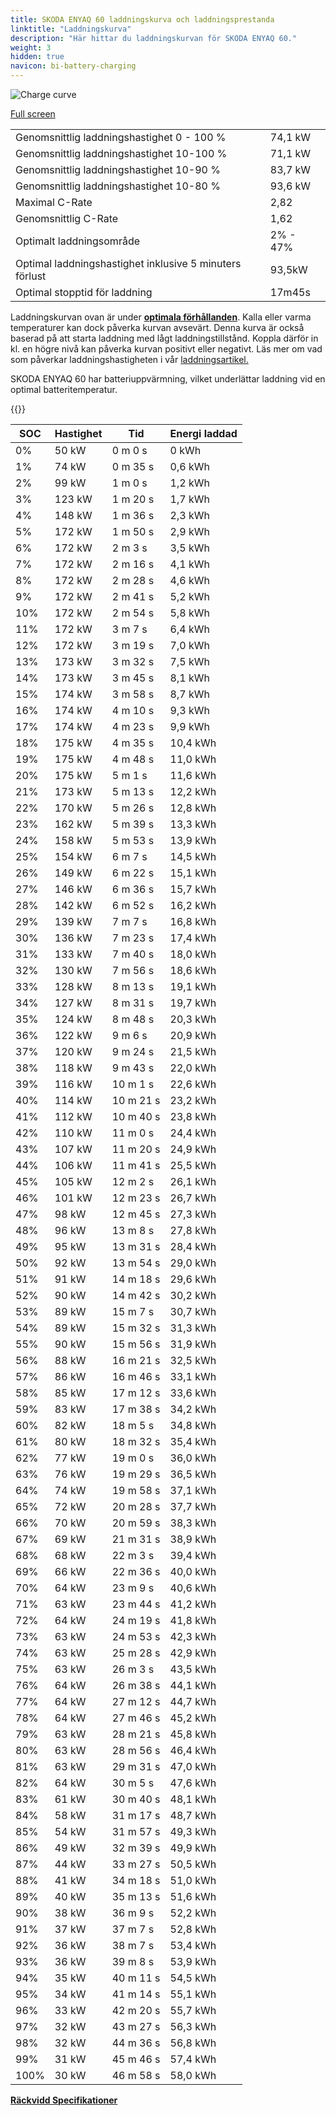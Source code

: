 ```yaml
---
title: SKODA ENYAQ 60 laddningskurva och laddningsprestanda
linktitle: "Laddningskurva"
description: "Här hittar du laddningskurvan för SKODA ENYAQ 60."
weight: 3
hidden: true
navicon: bi-battery-charging
---
```

<!-- markdownlint-disable MD033 -->
<img src="/images/models/skoda/enyaq_iv/enyaq_60/chargingcurve.svg" alt="Charge curve" class="img-fluid">

[Full screen](/images/models/skoda/enyaq_iv/enyaq_60/chargingcurve.svg)


<table class="table table-striped border">
<tbody>
<tr>
<td>Genomsnittlig laddningshastighet 0 - 100 %</td><td>74,1 kW</td>
</tr>
<tr>
<td>Genomsnittlig laddningshastighet 10-100 %</td><td>71,1 kW</td>
</tr>
<tr>
<td>Genomsnittlig laddningshastighet 10-90 %</td><td>83,7 kW</td>
</tr>
<tr>
<td>Genomsnittlig laddningshastighet 10-80 %</td><td>93,6 kW</td>
</tr>
<tr>
<td>Maximal C-Rate</td><td>2,82</td>
</tr>
<tr>
<td>Genomsnittlig C-Rate</td><td>1,62</td>
</tr>
<tr>
<td>Optimalt laddningsområde</td><td>2% - 47%</td>
</tr>
<tr>
<td>Optimal laddningshastighet inklusive 5 minuters förlust</td><td>93,5kW</td>
</tr>
<tr>
<td>Optimal stopptid för laddning</td><td>17m45s</td>
</tr>
</tbody>
</table>


Laddningskurvan ovan är under **[optimala förhållanden](../../../../../technology/battery/charging/#temperatur)**. Kalla eller varma temperaturer kan dock påverka kurvan avsevärt. Denna kurva är också baserad på att starta laddning med lågt laddningstillstånd. Koppla därför in kl. en högre nivå kan påverka kurvan positivt eller negativt. Läs mer om vad som påverkar laddningshastigheten i vår [laddningsartikel.](../../../../../technology/battery/charging/)


SKODA ENYAQ 60 har batteriuppvärmning, vilket underlättar laddning vid en optimal batteritemperatur.


{{<evkxdisplayaddarticle />}}
<table class="table table-striped border">
<thead>
<tr><th>SOC</th><th>Hastighet</th><th>Tid</th><th>Energi laddad</th></tr>
</thead>
<tbody>
<tr>
<td>0%</td><td>50 kW</td><td> 0 m 0 s </td><td>0 kWh </td>
</tr>
<tr>
<td>1%</td><td>74 kW</td><td> 0 m 35 s </td><td>0,6 kWh </td>
</tr>
<tr>
<td>2%</td><td>99 kW</td><td> 1 m 0 s </td><td>1,2 kWh </td>
</tr>
<tr>
<td>3%</td><td>123 kW</td><td> 1 m 20 s </td><td>1,7 kWh </td>
</tr>
<tr>
<td>4%</td><td>148 kW</td><td> 1 m 36 s </td><td>2,3 kWh </td>
</tr>
<tr>
<td>5%</td><td>172 kW</td><td> 1 m 50 s </td><td>2,9 kWh </td>
</tr>
<tr>
<td>6%</td><td>172 kW</td><td> 2 m 3 s </td><td>3,5 kWh </td>
</tr>
<tr>
<td>7%</td><td>172 kW</td><td> 2 m 16 s </td><td>4,1 kWh </td>
</tr>
<tr>
<td>8%</td><td>172 kW</td><td> 2 m 28 s </td><td>4,6 kWh </td>
</tr>
<tr>
<td>9%</td><td>172 kW</td><td> 2 m 41 s </td><td>5,2 kWh </td>
</tr>
<tr>
<td>10%</td><td>172 kW</td><td> 2 m 54 s </td><td>5,8 kWh </td>
</tr>
<tr>
<td>11%</td><td>172 kW</td><td> 3 m 7 s </td><td>6,4 kWh </td>
</tr>
<tr>
<td>12%</td><td>172 kW</td><td> 3 m 19 s </td><td>7,0 kWh </td>
</tr>
<tr>
<td>13%</td><td>173 kW</td><td> 3 m 32 s </td><td>7,5 kWh </td>
</tr>
<tr>
<td>14%</td><td>173 kW</td><td> 3 m 45 s </td><td>8,1 kWh </td>
</tr>
<tr>
<td>15%</td><td>174 kW</td><td> 3 m 58 s </td><td>8,7 kWh </td>
</tr>
<tr>
<td>16%</td><td>174 kW</td><td> 4 m 10 s </td><td>9,3 kWh </td>
</tr>
<tr>
<td>17%</td><td>174 kW</td><td> 4 m 23 s </td><td>9,9 kWh </td>
</tr>
<tr>
<td>18%</td><td>175 kW</td><td> 4 m 35 s </td><td>10,4 kWh </td>
</tr>
<tr>
<td>19%</td><td>175 kW</td><td> 4 m 48 s </td><td>11,0 kWh </td>
</tr>
<tr>
<td>20%</td><td>175 kW</td><td> 5 m 1 s </td><td>11,6 kWh </td>
</tr>
<tr>
<td>21%</td><td>173 kW</td><td> 5 m 13 s </td><td>12,2 kWh </td>
</tr>
<tr>
<td>22%</td><td>170 kW</td><td> 5 m 26 s </td><td>12,8 kWh </td>
</tr>
<tr>
<td>23%</td><td>162 kW</td><td> 5 m 39 s </td><td>13,3 kWh </td>
</tr>
<tr>
<td>24%</td><td>158 kW</td><td> 5 m 53 s </td><td>13,9 kWh </td>
</tr>
<tr>
<td>25%</td><td>154 kW</td><td> 6 m 7 s </td><td>14,5 kWh </td>
</tr>
<tr>
<td>26%</td><td>149 kW</td><td> 6 m 22 s </td><td>15,1 kWh </td>
</tr>
<tr>
<td>27%</td><td>146 kW</td><td> 6 m 36 s </td><td>15,7 kWh </td>
</tr>
<tr>
<td>28%</td><td>142 kW</td><td> 6 m 52 s </td><td>16,2 kWh </td>
</tr>
<tr>
<td>29%</td><td>139 kW</td><td> 7 m 7 s </td><td>16,8 kWh </td>
</tr>
<tr>
<td>30%</td><td>136 kW</td><td> 7 m 23 s </td><td>17,4 kWh </td>
</tr>
<tr>
<td>31%</td><td>133 kW</td><td> 7 m 40 s </td><td>18,0 kWh </td>
</tr>
<tr>
<td>32%</td><td>130 kW</td><td> 7 m 56 s </td><td>18,6 kWh </td>
</tr>
<tr>
<td>33%</td><td>128 kW</td><td> 8 m 13 s </td><td>19,1 kWh </td>
</tr>
<tr>
<td>34%</td><td>127 kW</td><td> 8 m 31 s </td><td>19,7 kWh </td>
</tr>
<tr>
<td>35%</td><td>124 kW</td><td> 8 m 48 s </td><td>20,3 kWh </td>
</tr>
<tr>
<td>36%</td><td>122 kW</td><td> 9 m 6 s </td><td>20,9 kWh </td>
</tr>
<tr>
<td>37%</td><td>120 kW</td><td> 9 m 24 s </td><td>21,5 kWh </td>
</tr>
<tr>
<td>38%</td><td>118 kW</td><td> 9 m 43 s </td><td>22,0 kWh </td>
</tr>
<tr>
<td>39%</td><td>116 kW</td><td> 10 m 1 s </td><td>22,6 kWh </td>
</tr>
<tr>
<td>40%</td><td>114 kW</td><td> 10 m 21 s </td><td>23,2 kWh </td>
</tr>
<tr>
<td>41%</td><td>112 kW</td><td> 10 m 40 s </td><td>23,8 kWh </td>
</tr>
<tr>
<td>42%</td><td>110 kW</td><td> 11 m 0 s </td><td>24,4 kWh </td>
</tr>
<tr>
<td>43%</td><td>107 kW</td><td> 11 m 20 s </td><td>24,9 kWh </td>
</tr>
<tr>
<td>44%</td><td>106 kW</td><td> 11 m 41 s </td><td>25,5 kWh </td>
</tr>
<tr>
<td>45%</td><td>105 kW</td><td> 12 m 2 s </td><td>26,1 kWh </td>
</tr>
<tr>
<td>46%</td><td>101 kW</td><td> 12 m 23 s </td><td>26,7 kWh </td>
</tr>
<tr>
<td>47%</td><td>98 kW</td><td> 12 m 45 s </td><td>27,3 kWh </td>
</tr>
<tr>
<td>48%</td><td>96 kW</td><td> 13 m 8 s </td><td>27,8 kWh </td>
</tr>
<tr>
<td>49%</td><td>95 kW</td><td> 13 m 31 s </td><td>28,4 kWh </td>
</tr>
<tr>
<td>50%</td><td>92 kW</td><td> 13 m 54 s </td><td>29,0 kWh </td>
</tr>
<tr>
<td>51%</td><td>91 kW</td><td> 14 m 18 s </td><td>29,6 kWh </td>
</tr>
<tr>
<td>52%</td><td>90 kW</td><td> 14 m 42 s </td><td>30,2 kWh </td>
</tr>
<tr>
<td>53%</td><td>89 kW</td><td> 15 m 7 s </td><td>30,7 kWh </td>
</tr>
<tr>
<td>54%</td><td>89 kW</td><td> 15 m 32 s </td><td>31,3 kWh </td>
</tr>
<tr>
<td>55%</td><td>90 kW</td><td> 15 m 56 s </td><td>31,9 kWh </td>
</tr>
<tr>
<td>56%</td><td>88 kW</td><td> 16 m 21 s </td><td>32,5 kWh </td>
</tr>
<tr>
<td>57%</td><td>86 kW</td><td> 16 m 46 s </td><td>33,1 kWh </td>
</tr>
<tr>
<td>58%</td><td>85 kW</td><td> 17 m 12 s </td><td>33,6 kWh </td>
</tr>
<tr>
<td>59%</td><td>83 kW</td><td> 17 m 38 s </td><td>34,2 kWh </td>
</tr>
<tr>
<td>60%</td><td>82 kW</td><td> 18 m 5 s </td><td>34,8 kWh </td>
</tr>
<tr>
<td>61%</td><td>80 kW</td><td> 18 m 32 s </td><td>35,4 kWh </td>
</tr>
<tr>
<td>62%</td><td>77 kW</td><td> 19 m 0 s </td><td>36,0 kWh </td>
</tr>
<tr>
<td>63%</td><td>76 kW</td><td> 19 m 29 s </td><td>36,5 kWh </td>
</tr>
<tr>
<td>64%</td><td>74 kW</td><td> 19 m 58 s </td><td>37,1 kWh </td>
</tr>
<tr>
<td>65%</td><td>72 kW</td><td> 20 m 28 s </td><td>37,7 kWh </td>
</tr>
<tr>
<td>66%</td><td>70 kW</td><td> 20 m 59 s </td><td>38,3 kWh </td>
</tr>
<tr>
<td>67%</td><td>69 kW</td><td> 21 m 31 s </td><td>38,9 kWh </td>
</tr>
<tr>
<td>68%</td><td>68 kW</td><td> 22 m 3 s </td><td>39,4 kWh </td>
</tr>
<tr>
<td>69%</td><td>66 kW</td><td> 22 m 36 s </td><td>40,0 kWh </td>
</tr>
<tr>
<td>70%</td><td>64 kW</td><td> 23 m 9 s </td><td>40,6 kWh </td>
</tr>
<tr>
<td>71%</td><td>63 kW</td><td> 23 m 44 s </td><td>41,2 kWh </td>
</tr>
<tr>
<td>72%</td><td>64 kW</td><td> 24 m 19 s </td><td>41,8 kWh </td>
</tr>
<tr>
<td>73%</td><td>63 kW</td><td> 24 m 53 s </td><td>42,3 kWh </td>
</tr>
<tr>
<td>74%</td><td>63 kW</td><td> 25 m 28 s </td><td>42,9 kWh </td>
</tr>
<tr>
<td>75%</td><td>63 kW</td><td> 26 m 3 s </td><td>43,5 kWh </td>
</tr>
<tr>
<td>76%</td><td>64 kW</td><td> 26 m 38 s </td><td>44,1 kWh </td>
</tr>
<tr>
<td>77%</td><td>64 kW</td><td> 27 m 12 s </td><td>44,7 kWh </td>
</tr>
<tr>
<td>78%</td><td>64 kW</td><td> 27 m 46 s </td><td>45,2 kWh </td>
</tr>
<tr>
<td>79%</td><td>63 kW</td><td> 28 m 21 s </td><td>45,8 kWh </td>
</tr>
<tr>
<td>80%</td><td>63 kW</td><td> 28 m 56 s </td><td>46,4 kWh </td>
</tr>
<tr>
<td>81%</td><td>63 kW</td><td> 29 m 31 s </td><td>47,0 kWh </td>
</tr>
<tr>
<td>82%</td><td>64 kW</td><td> 30 m 5 s </td><td>47,6 kWh </td>
</tr>
<tr>
<td>83%</td><td>61 kW</td><td> 30 m 40 s </td><td>48,1 kWh </td>
</tr>
<tr>
<td>84%</td><td>58 kW</td><td> 31 m 17 s </td><td>48,7 kWh </td>
</tr>
<tr>
<td>85%</td><td>54 kW</td><td> 31 m 57 s </td><td>49,3 kWh </td>
</tr>
<tr>
<td>86%</td><td>49 kW</td><td> 32 m 39 s </td><td>49,9 kWh </td>
</tr>
<tr>
<td>87%</td><td>44 kW</td><td> 33 m 27 s </td><td>50,5 kWh </td>
</tr>
<tr>
<td>88%</td><td>41 kW</td><td> 34 m 18 s </td><td>51,0 kWh </td>
</tr>
<tr>
<td>89%</td><td>40 kW</td><td> 35 m 13 s </td><td>51,6 kWh </td>
</tr>
<tr>
<td>90%</td><td>38 kW</td><td> 36 m 9 s </td><td>52,2 kWh </td>
</tr>
<tr>
<td>91%</td><td>37 kW</td><td> 37 m 7 s </td><td>52,8 kWh </td>
</tr>
<tr>
<td>92%</td><td>36 kW</td><td> 38 m 7 s </td><td>53,4 kWh </td>
</tr>
<tr>
<td>93%</td><td>36 kW</td><td> 39 m 8 s </td><td>53,9 kWh </td>
</tr>
<tr>
<td>94%</td><td>35 kW</td><td> 40 m 11 s </td><td>54,5 kWh </td>
</tr>
<tr>
<td>95%</td><td>34 kW</td><td> 41 m 14 s </td><td>55,1 kWh </td>
</tr>
<tr>
<td>96%</td><td>33 kW</td><td> 42 m 20 s </td><td>55,7 kWh </td>
</tr>
<tr>
<td>97%</td><td>32 kW</td><td> 43 m 27 s </td><td>56,3 kWh </td>
</tr>
<tr>
<td>98%</td><td>32 kW</td><td> 44 m 36 s </td><td>56,8 kWh </td>
</tr>
<tr>
<td>99%</td><td>31 kW</td><td> 45 m 46 s </td><td>57,4 kWh </td>
</tr>
<tr>
<td>100%</td><td>30 kW</td><td> 46 m 58 s </td><td>58,0 kWh </td>
</tr>
</tbody>
</table>

<div class="mt-3 mb-3">
<a href="../rangeandconsumption/" class="text-decoration-none text-black">
<strong><i class="bi-arrow-left"></i> Räckvidd </strong>
</a>
<a href="../specifications/" class="text-decoration-none text-black float-end">
<strong>Specifikationer <i class="bi-arrow-right"></i></strong>
</a>
</div>
